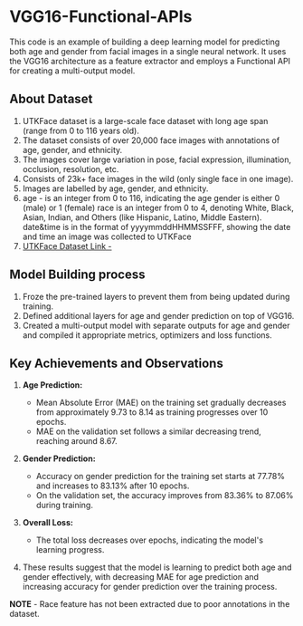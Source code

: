 # VGG16-Functional-APIs

This code is an example of building a deep learning model for predicting both age and gender from facial images in a single neural network. It uses the VGG16 architecture as a feature extractor and employs a Functional API for creating a multi-output model.

## About Dataset
1. UTKFace dataset is a large-scale face dataset with long age span (range from 0 to 116 years old).
2. The dataset consists of over 20,000 face images with annotations of age, gender, and ethnicity.
3. The images cover large variation in pose, facial expression, illumination, occlusion, resolution, etc.
4. Consists of 23k+ face images in the wild (only single face in one image).
5. Images are labelled by age, gender, and ethnicity.
6. age - is an integer from 0 to 116, indicating the age
   gender is either 0 (male) or 1 (female)
   race is an integer from 0 to 4, denoting White, Black, Asian, Indian, and Others (like Hispanic, Latino, Middle Eastern).
   date&time is in the format of yyyymmddHHMMSSFFF, showing the date and time an image was collected to UTKFace
7. [UTKFace Dataset Link -](https://www.kaggle.com/datasets/jangedoo/utkface-new)

## Model Building process
1. Froze the pre-trained layers to prevent them from being updated during training.
2. Defined additional layers for age and gender prediction on top of VGG16.
3. Created a multi-output model with separate outputs for age and gender and compiled it appropriate metrics, optimizers and loss functions.

## Key Achievements and Observations
1. **Age Prediction:**
   - Mean Absolute Error (MAE) on the training set gradually decreases from approximately 9.73 to 8.14 as training progresses over 10 epochs.
   - MAE on the validation set follows a similar decreasing trend, reaching around 8.67.

2. **Gender Prediction:**
   - Accuracy on gender prediction for the training set starts at 77.78% and increases to 83.13% after 10 epochs.
   - On the validation set, the accuracy improves from 83.36% to 87.06% during training.

3. **Overall Loss:**
   - The total loss decreases over epochs, indicating the model's learning progress.

4. These results suggest that the model is learning to predict both age and gender effectively, with decreasing MAE for age prediction and increasing accuracy for gender prediction over the training process.

**NOTE** - Race feature has not been extracted due to poor annotations in the dataset. 

